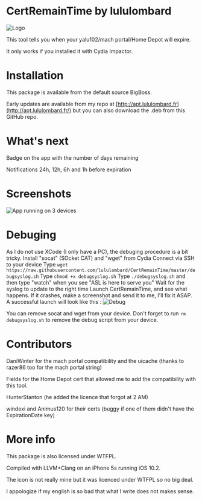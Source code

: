 # CertRemainTime by lululombard

![Logo](https://raw.githubusercontent.com/lululombard/CertRemainTime/master/Resources/Icon%402x.png)

This tool tells you when your yalu102/mach portal/Home Depot will expire.

It only works if you installed it with Cydia Impactor.

# Installation

This package is available from the default source BigBoss.

Early updates are available from my repo at [http://apt.lululombard.fr](http://apt.lululombard.fr/) but you can also download the .deb from this 
GitHub repo.

# What's next

Badge on the app with the number of days remaining

Notifications 24h, 12h, 6h and 1h before expiration

# Screenshots

![App running on 3 devices](http://up.kingdomhills.fr/24933353979379759)

# Debuging

As I do not use XCode (I only have a PC), the debuging procedure is a bit tricky.
Install "socat" (SOcket CAT) and "wget" from Cydia
Connect via SSH to your device
Type `wget https://raw.githubusercontent.com/lululombard/CertRemainTime/master/debugsyslog.sh`
Type `chmod +x debugsyslog.sh`
Type `./debugsyslog.sh` and then type "watch" when you see "ASL is here to serve you"
Wait for the syslog to update to the right time
Launch CertRemainTime, and see what happens.
If it crashes, make a screenshot and send it to me, I'll fix it ASAP.
A successful launch will look like this :
![Debug](http://up.kingdomhills.fr/24933353979379760)

You can remove socat and wget from your device. Don't forget to run `rm debugsyslog.sh` to remove the debug script from your device.

# Contributors

DaniWinter for the mach portal compatibility and the uicache (thanks to razer86 too for the mach portal string)

Fields for the Home Depot cert that allowed me to add the compatibility with this tool.

HunterStanton (he added the licence that forgot at 2 AM)

windexi and Animus120 for their certs (buggy if one of them didn't have the ExpirationDate key)

# More info

This package is also licensed under WTFPL.

Compiled with LLVM+Clang on an iPhone 5s running iOS 10.2.

The icon is not really mine but it was licenced under WTFPL so no big deal.

I appologize if my english is so bad that what I write does not makes sense.

